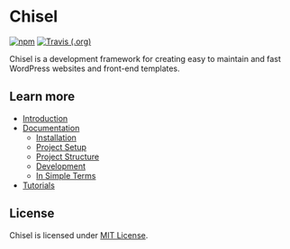 # Chisel

[![npm](https://img.shields.io/npm/v/generator-chisel)](https://www.npmjs.com/package/generator-chisel) [![Travis (.org)](https://img.shields.io/travis/xfiveco/generator-chisel)](https://travis-ci.org/xfiveco/generator-chisel)

Chisel is a development framework for creating easy to maintain and fast WordPress websites and front-end templates.

## Learn more
- [Introduction](https://www.getchisel.co/)
- [Documentation](https://www.getchisel.co/docs/)
  - [Installation](https://www.getchisel.co/docs/installation/)
  - [Project Setup](https://www.getchisel.co/docs/setup/)
  - [Project Structure](https://www.getchisel.co/docs/structure/)
  - [Development](https://www.getchisel.co/docs/development/)
  - [In Simple Terms](https://www.getchisel.co/docs/simple/)
- [Tutorials](https://www.getchisel.co/tutorials/)

## License
Chisel is licensed under [MIT License](LICENSE).
